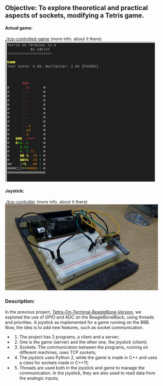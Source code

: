 ## Objective: To explore theoretical and practical aspects of sockets, modifying a Tetris game.

#### Actual game:
[./tcp-controlled-game](https://github.com/pentalpha/tcp-joystick-for-tetris/tree/master/tcp-controlled-game) (more info. about it there)
![Classic mode in tetris-on-terminal](./tcp-controlled-game/image.png)

#### Joystick:
[./tcp-controller](https://github.com/pentalpha/tcp-joystick-for-tetris/tree/master/tcp-controller) (more info. about it there)
![Joystick on Beaglebone Black](./tcp-controller/image2.jpg)

### Description:

In the previous project,  [Tetris-On-Terminal-BeagleBone-Version](https://github.com/pentalpha/tetris-on-terminal-Beaglebone-Version-), we explored the use of GPIO and ADC on the BeagleBoneBlack, using threads and priorities. A joystick as implemented for a game running on the BBB. Now, the idea is to add new features, such as socket communication.

- 1. The project has 2 programs, a client and a server;

- 2. One is the game (server) and the other one, the joystick (client);

- 3. Sockets: The communication between the programs, running on different machines, uses TCP sockets;

- 4. The joystick uses Python 2, while the game is made in C++ and uses a class for sockets made in C++11;

- 5. Threads are used both in the joystick and game to manage the communication. In the joystick, they are also used to read data from the analogic inputs;
